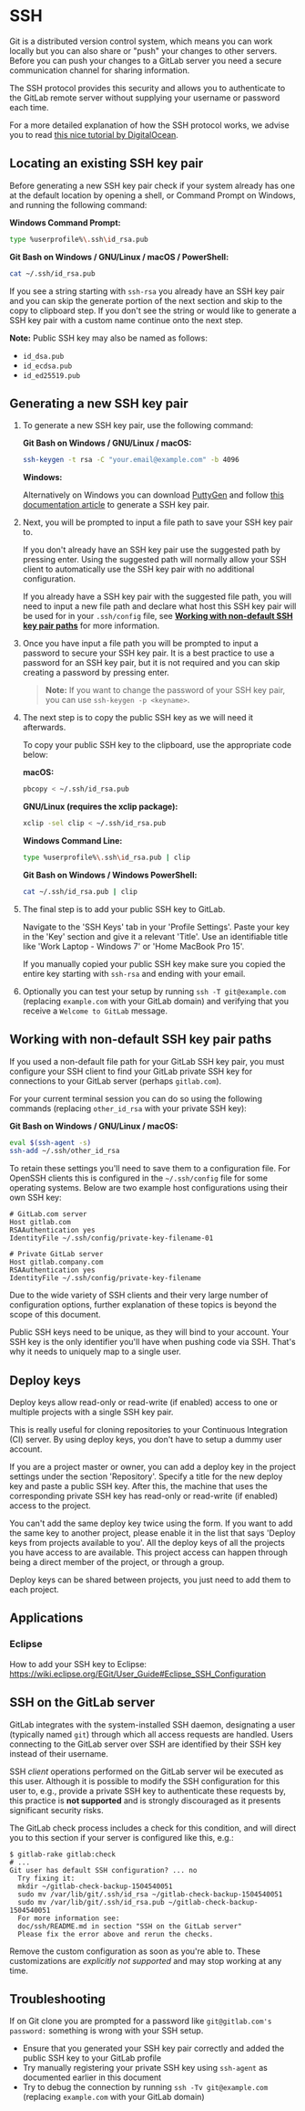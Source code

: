 # SSH

Git is a distributed version control system, which means you can work locally
but you can also share or "push" your changes to other servers.
Before you can push your changes to a GitLab server
you need a secure communication channel for sharing information.

The SSH protocol provides this security and allows you to authenticate to the
GitLab remote server without supplying your username or password each time.

For a more detailed explanation of how the SSH protocol works, we advise you to
read [this nice tutorial by DigitalOcean](https://www.digitalocean.com/community/tutorials/understanding-the-ssh-encryption-and-connection-process).

## Locating an existing SSH key pair

Before generating a new SSH key pair check if your system already has one
at the default location by opening a shell, or Command Prompt on Windows,
and running the following command:

**Windows Command Prompt:**

```bash
type %userprofile%\.ssh\id_rsa.pub
```

**Git Bash on Windows / GNU/Linux / macOS / PowerShell:**

```bash
cat ~/.ssh/id_rsa.pub
```

If you see a string starting with `ssh-rsa` you already have an SSH key pair
and you can skip the generate portion of the next section and skip to the copy
to clipboard step.
If you don't see the string or would like to generate a SSH key pair with a
custom name continue onto the next step.

>
**Note:** Public SSH key may also be named as follows:
- `id_dsa.pub`
- `id_ecdsa.pub`
- `id_ed25519.pub`

## Generating a new SSH key pair

1. To generate a new SSH key pair, use the following command:

    **Git Bash on Windows / GNU/Linux / macOS:**

    ```bash
    ssh-keygen -t rsa -C "your.email@example.com" -b 4096
    ```

    **Windows:**

    Alternatively on Windows you can download
    [PuttyGen](http://www.chiark.greenend.org.uk/~sgtatham/putty/download.html)
    and follow [this documentation article][winputty] to generate a SSH key pair.

1. Next, you will be prompted to input a file path to save your SSH key pair to.

    If you don't already have an SSH key pair use the suggested path by pressing
    enter. Using the suggested path will normally allow your SSH client
    to automatically use the SSH key pair with no additional configuration.

    If you already have a SSH key pair with the suggested file path, you will need
    to input a new file path and declare what host this SSH key pair will be used
    for in your `.ssh/config` file, see [**Working with non-default SSH key pair paths**](#working-with-non-default-ssh-key-pair-paths)
    for more information.

1. Once you have input a file path you will be prompted to input a password to
   secure your SSH key pair. It is a best practice to use a password for an SSH
   key pair, but it is not required and you can skip creating a password by
   pressing enter.

     >**Note:**
     If you want to change the password of your SSH key pair, you can use
     `ssh-keygen -p <keyname>`.

1. The next step is to copy the public SSH key as we will need it afterwards.

    To copy your public SSH key to the clipboard, use the appropriate code below:

    **macOS:**

    ```bash
    pbcopy < ~/.ssh/id_rsa.pub
    ```

    **GNU/Linux (requires the xclip package):**

    ```bash
    xclip -sel clip < ~/.ssh/id_rsa.pub
    ```

    **Windows Command Line:**

    ```bash
    type %userprofile%\.ssh\id_rsa.pub | clip
    ```

    **Git Bash on Windows / Windows PowerShell:**

    ```bash
    cat ~/.ssh/id_rsa.pub | clip
    ```

1. The final step is to add your public SSH key to GitLab.

    Navigate to the 'SSH Keys' tab in your 'Profile Settings'.
    Paste your key in the 'Key' section and give it a relevant 'Title'.
    Use an identifiable title like 'Work Laptop - Windows 7' or
    'Home MacBook Pro 15'.

    If you manually copied your public SSH key make sure you copied the entire
    key starting with `ssh-rsa` and ending with your email.
    
1. Optionally you can test your setup by running `ssh -T git@example.com`
   (replacing `example.com` with your GitLab domain) and verifying that you
   receive a `Welcome to GitLab` message.

## Working with non-default SSH key pair paths

If you used a non-default file path for your GitLab SSH key pair,
you must configure your SSH client to find your GitLab private SSH key
for connections to your GitLab server (perhaps `gitlab.com`).

For your current terminal session you can do so using the following commands
(replacing `other_id_rsa` with your private SSH key):

**Git Bash on Windows / GNU/Linux / macOS:**

```bash
eval $(ssh-agent -s)
ssh-add ~/.ssh/other_id_rsa
```

To retain these settings you'll need to save them to a configuration file.
For OpenSSH clients this is configured in the `~/.ssh/config` file for some
operating systems.
Below are two example host configurations using their own SSH key:

```
# GitLab.com server
Host gitlab.com
RSAAuthentication yes
IdentityFile ~/.ssh/config/private-key-filename-01

# Private GitLab server
Host gitlab.company.com
RSAAuthentication yes
IdentityFile ~/.ssh/config/private-key-filename
```

Due to the wide variety of SSH clients and their very large number of
configuration options, further explanation of these topics is beyond the scope
of this document.

Public SSH keys need to be unique, as they will bind to your account.
Your SSH key is the only identifier you'll have when pushing code via SSH.
That's why it needs to uniquely map to a single user.

## Deploy keys

Deploy keys allow read-only or read-write (if enabled) access to one or
multiple projects with a single SSH key pair.

This is really useful for cloning repositories to your Continuous
Integration (CI) server. By using deploy keys, you don't have to setup a
dummy user account.

If you are a project master or owner, you can add a deploy key in the
project settings under the section 'Repository'. Specify a title for the new
deploy key and paste a public SSH key. After this, the machine that uses
the corresponding private SSH key has read-only or read-write (if enabled) 
access to the project.

You can't add the same deploy key twice using the form.
If you want to add the same key to another project, please enable it in the
list that says 'Deploy keys from projects available to you'. All the deploy
keys of all the projects you have access to are available. This project
access can happen through being a direct member of the project, or through
a group.

Deploy keys can be shared between projects, you just need to add them to each
project.

## Applications

### Eclipse

How to add your SSH key to Eclipse: https://wiki.eclipse.org/EGit/User_Guide#Eclipse_SSH_Configuration

[winputty]: https://the.earth.li/~sgtatham/putty/0.67/htmldoc/Chapter8.html#pubkey-puttygen

## SSH on the GitLab server

GitLab integrates with the system-installed SSH daemon, designating a user
(typically named `git`) through which all access requests are handled. Users
connecting to the GitLab server over SSH are identified by their SSH key instead
of their username.

SSH *client* operations performed on the GitLab server wil be executed as this
user. Although it is possible to modify the SSH configuration for this user to,
e.g., provide a private SSH key to authenticate these requests by, this practice
is **not supported** and is strongly discouraged as it presents significant
security risks.

The GitLab check process includes a check for this condition, and will direct you
to this section if your server is configured like this, e.g.:

```
$ gitlab-rake gitlab:check
# ...
Git user has default SSH configuration? ... no
  Try fixing it:
  mkdir ~/gitlab-check-backup-1504540051
  sudo mv /var/lib/git/.ssh/id_rsa ~/gitlab-check-backup-1504540051
  sudo mv /var/lib/git/.ssh/id_rsa.pub ~/gitlab-check-backup-1504540051
  For more information see:
  doc/ssh/README.md in section "SSH on the GitLab server"
  Please fix the error above and rerun the checks.
```

Remove the custom configuration as soon as you're able to. These customizations
are *explicitly not supported* and may stop working at any time.

## Troubleshooting

If on Git clone you are prompted for a password like `git@gitlab.com's password:`
something is wrong with your SSH setup.

- Ensure that you generated your SSH key pair correctly and added the public SSH
  key to your GitLab profile
- Try manually registering your private SSH key using `ssh-agent` as documented 
  earlier in this document
- Try to debug the connection by running `ssh -Tv git@example.com`
  (replacing `example.com` with your GitLab domain)
